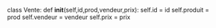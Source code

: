 class Vente:
    def __init__(self,id,prod,vendeur,prix):
        self.id = id
        self.produit = prod
        self.vendeur = vendeur
        self.prix = prix
